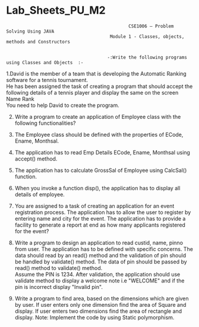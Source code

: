 # Lab_Sheets_PU_M2

                                                  CSE1006 – Problem Solving Using JAVA
                                           Module 1 - Classes, objects, methods and Constructors     

     
                                          -:Write the following programs using Classes and Objects  :-

1.David is the member of a team that is developing the Automatic Ranking software for a tennis tournament.   
He has been assigned the task of creating a program that should accept the following details of a tennis player and display the same on the screen   Name Rank  
You need to help David to create the program.  




2. Write a program to create an application of Employee class with the following functionalities?
  1. The Employee class should be defined with the properties of ECode, Ename, Monthsal.
  2.  The application has to read Emp Details ECode, Ename, Monthsal using accept() method. 
  3. The application has to calculate GrossSal of Employee using CalcSal() function.   
  4. When you invoke a function disp(), the application has to display all details of employee.       
 
3. You are assigned to a task of creating an application for an event registration process. 
The application has to allow the user to register by entering name and city for the event. 
The application has to provide a facility to generate a report at end as how many applicants registered for the event?



4. Write a program to design an application to read custid, name, pinno from user. The application has to be defined with specific concerns. The data should read by an read() method and the validation of pin should be handled by validate() method. The data of pin should be passed by read() method to validate() method.  
Assume the PIN is 1234. After validation, the application should use validate method to display a welcome note i.e "WELCOME" and if the pin is incorrect display "Invalid pin".


5. Write a program to find area, based on the dimensions which are given by user. 
If user enters only one dimension find the area of Square and display. 
If user enters two dimensions find the area of rectangle and display. 
Note: Implement the code by using Static polymorphism. 
